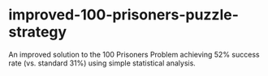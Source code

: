 # improved-100-prisoners-puzzle-strategy
An improved solution to the 100 Prisoners Problem achieving 52% success rate (vs. standard 31%) using simple statistical analysis.
